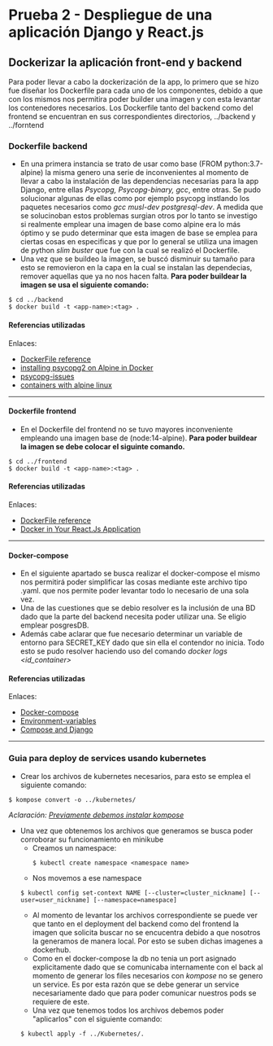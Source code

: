 # Prueba 2 - Despliegue de una aplicación Django y React.js

## Dockerizar la aplicación front-end y backend

Para poder llevar a cabo la dockerización de la app, lo primero que se hizo fue diseñar los Dockerfile para cada uno de los componentes, debido a que con los mismos nos permitira poder builder una imagen y con esta levantar los contenedores necesarios.
Los Dockerfile tanto del backend como del frontend se encuentran en sus correspondientes directorios, ../backend y ../forntend

### Dockerfile backend
- En una primera instancia se trato de usar como base (FROM python:3.7-alpine) la misma genero una serie de inconvenientes al momento de llevar a cabo la instalación de las dependencias necesarias para la app Django, entre ellas *Psycopg, Psycopg-binary, gcc*, entre otras. Se pudo solucionar algunas de ellas como por ejemplo psycopg instlando los paquetes necesarios como  *gcc musl-dev postgresql-dev*. A medida que se solucinoban estos problemas surgian otros por lo tanto se investigo si realmente emplear una imagen de base como alpine era lo más óptimo y se pudo determinar que esta imagen de base se emplea para ciertas cosas en especificas y que por lo general se utiliza una imagen de python *slim buster* que fue con la cual se realizó el Dockerfile.
- Una vez que se buildeo la imagen, se buscó disminuir su tamaño para esto se removieron en la capa en la cual se instalan las dependecias, remover aquellas que ya no nos hacen falta.
**Para poder buildear la imagen se usa el siguiente comando:**
```shell
$ cd ../backend
$ docker build -t <app-name>:<tag> .
```

#### Referencias utilizadas
Enlaces:
- [DockerFile reference](https://docs.docker.com/engine/reference/builder/)
- [installing psycopg2 on Alpine in Docker](https://stackoverflow.com/questions/46711990/error-pg-config-executable-not-found-when-installing-psycopg2-on-alpine-in-dock)
- [psycopg-issues](https://github.com/psycopg/psycopg2/issues/684)
- [containers with alpine linux](https://shivering-isles.com/docker-minimize-your-containers-with-alpine-linux)
---

#### Dockerfile frontend
- En el Dockerfile del frontend no se tuvo mayores inconveniente empleando una imagen base de (node:14-alpine).
**Para poder buildear la imagen se debe colocar el siguinte comando.**

```shell
$ cd ../frontend
$ docker build -t <app-name>:<tag> .
```

#### Referencias utilizadas
Enlaces:
- [DockerFile reference](https://docs.docker.com/engine/reference/builder/)
- [Docker in Your React.Js Application](https://medium.com/geekculture/getting-started-with-docker-in-your-react-js-application-the-basics-6e5300cf749d)
---

#### Docker-compose
- En el siguiente apartado se busca realizar el docker-compose el mismo nos permitirá poder simplificar las cosas mediante este archivo tipo .yaml. que nos permite poder levantar todo lo necesario de una sola vez.
- Una de las cuestiones que se debio resolver es la inclusión de una BD dado que la parte del backend necesita poder utilizar una. Se eligio emplear posgresDB.
- Además cabe aclarar que fue necesario determinar un variable de entorno para SECRET_KEY dado que sin ella el contendor no inicia. Todo esto se pudo resolver haciendo uso del comando *docker logs <id_container>*

#### Referencias utilizadas
Enlaces:
- [Docker-compose](https://docs.docker.com/compose/)
- [Environment-variables](https://docs.docker.com/compose/environment-variables/)
- [Compose and Django](https://docs.docker.com/samples/django/)
---

### Guia para deploy de services usando kubernetes
- Crear los archivos de kubernetes necesarios, para esto se emplea el siguiente comando:

```shell
$ kompose convert -o ../kubernetes/
```
*Aclaración: [Previamente debemos instalar kompose](https://kompose.io/installation/)* 
- Una vez que obtenemos los archivos que generamos se busca poder corroborar su funcionamiento en minikube
  - Creamos un namespace:
    ``` shell
    $ kubectl create namespace <namespace name>
    ```
  -  Nos movemos a ese namespace 
    ``` shell
    $ kubectl config set-context NAME [--cluster=cluster_nickname] [--user=user_nickname] [--namespace=namespace]
    ```
  -  Al momento de levantar los archivos correspondiente se puede ver que tanto en el deployment del backend como del frontend la imagen que solicita buscar no se encucentra debido a que nosotros la generamos de manera local. Por esto se suben dichas imagenes a dockerhub.
  -  Como en el docker-compose la db no tenia un port asignado explicitamente dado que se comunicaba internamente con el back al momento de generar los files necesarios con *kompose* no se genero un service. Es por esta razón que se debe generar un service necesariamente dado que para poder comunicar nuestros pods se requiere de este.
  -  Una vez que tenemos todos los archivos debemos poder "aplicarlos" con el siguiente comando:
  ```shell
  $ kubectl apply -f ../Kubernetes/.
  ```



